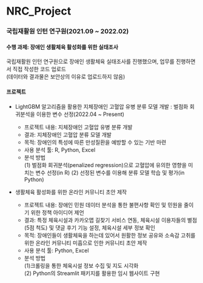 # NRC_Project
### 국립재활원 인턴 연구원(2021.09 ~ 2022.02)
#### 수행 과제: 장애인 생활체육 활성화를 위한 실태조사  
국립재활원 인턴 연구원으로 장애인 생활체육 실태조사를 진행했으며, 업무를 진행하면서 직접 작성한 코드 업로드  
(데이터와 결과물은 보안상의 이유로 업로드하지 않음)

#### 프로젝트
- LightGBM 알고리즘을 활용한 지체장애인 고혈압 유병 분류 모델 개발 : 벌점화 회귀분석을 이용한 변수 선정(2022.04 ~ Present)  
  - 프로젝트 내용: 지체장애인 고혈압 유병 분류 개발  
  - 결과: 지체장애인 고혈압 분류 모델 개발
  - 목적: 장애인의 특성에 따른 만성질환을 예방할 수 있는 기반 마련  
  - 사용 분석 툴: R, Python, Excel  
  - 분석 방법  
    (1) 벌점화 회귀분석(penalized regression)으로 고혈압에 유의한 영향을 미치는 변수 선정(in R)
    (2) 선정된 변수를 이용해 분류 모델 학습 및 평가(in Python)  

- 생활체육 활성화를 위한 온라인 커뮤니티 초안 제작
  - 프로젝트 내용: 장애인 민원 데이터 분석을 통한 불편사항 확인 및 민원을 줄이기 위한 정책 아이디어 제언
  - 결과: 특정 체육시설과 카카오맵 길찾기 서비스 연동, 체육시설 이용자들의 별점(5점 척도) 및 댓글 후기 기능 설정, 체육시설 세부 정보 확인
  - 목적: 장애인들이 생활체육을 하는데 있어서 원활한 정보 공유와 소속감 고취를 위한 온라인 커뮤니티 미흡으로 인한 커뮤니티 초안 제작
  - 사용 분석 툴: Python, Excel
  - 분석 방법  
    (1)크롤링을 통한 체육시설 정보 수집 및 지도 시각화  
    (2) Python의 Streamlit 패키지를 활용한 임시 웹사이트 구현
